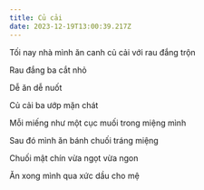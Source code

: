 ```yaml
---
title: Củ cải
date: 2023-12-19T13:00:39.217Z
---
```


Tối nay nhà mình ăn canh củ cải với rau đắng trộn

Rau đắng ba cắt nhỏ

Dễ ăn dễ nuốt

Củ cải ba ướp mặn chát

Mỗi miếng như một cục muối trong miệng mình

Sau đó mình ăn bánh chuối tráng miệng

Chuối mật chín vừa ngọt vừa ngon

Ăn xong mình qua xức dầu cho mệ
